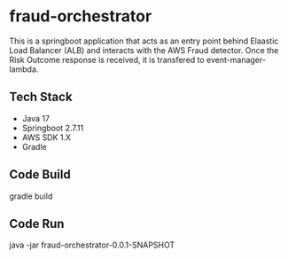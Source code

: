 # fraud-orchestrator

This is a springboot application that acts as an entry point behind Elaastic Load Balancer (ALB) and interacts with the AWS Fraud detector. Once the Risk Outcome response is received, it is transfered to event-manager-lambda.

## Tech Stack
- Java 17
- Springboot 2.7.11
- AWS SDK 1.X
- Gradle

## Code Build
gradle build

## Code Run
java -jar fraud-orchestrator-0.0.1-SNAPSHOT